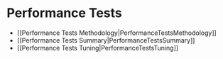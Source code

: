 # Performance Tests

* [[Performance Tests Methodology|PerformanceTestsMethodology]]
* [[Performance Tests Summary|PerformanceTestsSummary]]
* [[Performance Tests Tuning|PerformanceTestsTuning]]
